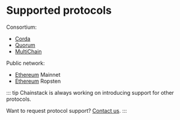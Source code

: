 # Supported protocols

Consortium:

* [Corda](/blockchains/corda)
* [Quorum](/blockchains/quorum)
* [MultiChain](/blockchains/multichain)

Public network:

* [Ethereum](/blockchains/ethereum) Mainnet
* [Ethereum](/blockchains/ethereum) Ropsten

::: tip
Chainstack is always working on introducing support for other protocols.

Want to request protocol support? [Contact us](https://chainstack.com/contact/).
:::
